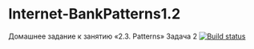 # Internet-BankPatterns1.2
Домашнее задание к занятию «2.3. Patterns» Задача 2
[![Build status](https://ci.appveyor.com/api/projects/status/24gw1kky1k5qt57c?svg=true)](https://ci.appveyor.com/project/Mariia-bel/internet-bankpatterns1-2)
